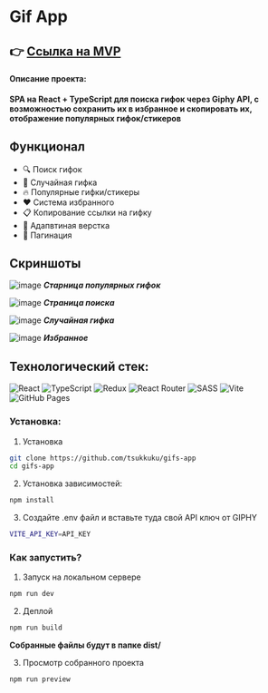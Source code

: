 # Gif App

## 👉 [Ссылка на MVP](https://tsukkuku.github.io/gifs-app/)

#### Описание проекта:
**SPA на React + TypeScript для поиска гифок через Giphy API, с возможностью сохранить их в избранное и скопировать их, отображение популярных гифок/стикеров**

## Функционал

* 🔍 Поиск гифок
* 🎲 Случайная гифка
* 🔥 Популярные гифки/стикеры
* ❤️ Система избранного
* 📋 Копирование ссылки на гифку
* 📱 Адапвтиная верстка
* 🔢 Пагинация

## Скриншоты

![image](https://github.com/user-attachments/assets/6f0172ab-bd20-4a1f-a937-111e92d982e7)
***Старница популярных гифок***

![image](https://github.com/user-attachments/assets/cb90392f-5e6c-45db-b8be-352703992e5a)
***Страница поиска***

![image](https://github.com/user-attachments/assets/cfe1b7e3-b5aa-4854-9590-7d969654b222)
***Случайная гифка***

![image](https://github.com/user-attachments/assets/ad1aeda0-c4e9-4ce1-abac-4892f68dc60d)
***Избранное***

## Технологический стек: 
![React](https://img.shields.io/badge/react-%2320232a.svg?style=for-the-badge&logo=react&logoColor=%2361DAFB) ![TypeScript](https://img.shields.io/badge/typescript-%23007ACC.svg?style=for-the-badge&logo=typescript&logoColor=white) ![Redux](https://img.shields.io/badge/redux-%23593d88.svg?style=for-the-badge&logo=redux&logoColor=white) ![React Router](https://img.shields.io/badge/React_Router-CA4245?style=for-the-badge&logo=react-router&logoColor=white) ![SASS](https://img.shields.io/badge/SASS-hotpink.svg?style=for-the-badge&logo=SASS&logoColor=white) ![Vite](https://img.shields.io/badge/vite-%23646CFF.svg?style=for-the-badge&logo=vite&logoColor=white) ![GitHub Pages](https://img.shields.io/badge/github%20pages-121013?style=for-the-badge&logo=github&logoColor=white)


### Установка: 

1. Установка
```bash
git clone https://github.com/tsukkuku/gifs-app
cd gifs-app
```
2. Установка зависимостей:
```bash
npm install
```
3. Создайте .env файл и вставьте туда свой API ключ от GIPHY
```bash
VITE_API_KEY=API_KEY
```
### Как запустить?

1. Запуск на локальном сервере
```bash
npm run dev
```

2. Деплой
```bash
npm run build
```

**Собранные файлы будут в папке dist/**

3. Просмотр собранного проекта
```bash
npm run preview
```
